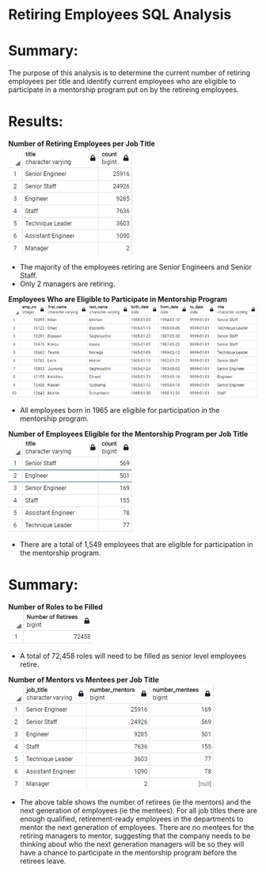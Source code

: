 # Retiring Employees SQL Analysis

# Summary:
 The purpose of this analysis is to determine the current number of retiring employees per title and identify current employees who are eligible to participate in a mentorship program put on by the retireing employees. 
 
# Results:

**Number of Retiring Employees per Job Title**                                                                                                 
![This is an image](https://github.com/nsmeltz/Module_7_Challenge/blob/63fca998e56084fa2dbcb3ba1d701a1ffc5c3839/Data/retiring_titles.png)

  - The majority of the employees retiring are Senior Engineers and Senior Staff.
  - Only 2 managers are retiring. 

**Employees Who are Eligible to Participate in Mentorship Program**                                                               
![Mentorship Program](https://github.com/nsmeltz/Module_7_Challenge/blob/63fca998e56084fa2dbcb3ba1d701a1ffc5c3839/Data/mentorship_eligibilty.png)
 - All employees born in 1965 are eligible for participation in the mentorship program.

**Number of Employees Eligible for the Mentorship Program per Job Title**                                                        
![Mentorship Numbers](https://github.com/nsmeltz/Module_7_Challenge/blob/871c641ebd0889750d5f71c05cffd849a6fb9734/Data/mentorship_titles.png)

  - There are a total of 1,549 employees that are eligible for participation in the mentorship program.
  
# Summary:
**Number of Roles to be Filled**                                                                             
![Retirees](https://github.com/nsmeltz/Module_7_Challenge/blob/02bfaf081b93cb7ea2e000d4fc5a143eb2da6348/Data/number%20of%20retirees.png)
                                                         
   - A total of 72,458 roles will need to be filled as senior level employees retire.
                                         
**Number of Mentors vs Mentees per Job Title**                                                                                                           
  ![Mentors vs Mentees](https://github.com/nsmeltz/Module_7_Challenge/blob/b50c8bbe95ce3128ec2c6e2cddb7e2c95ca5e723/Data/mentors_vs_mentees.png) 
  
  - The above table shows the number of retirees (ie the mentors) and the next generation of employees (ie the mentees). For all job titles there are enough qualified, retirement-ready employees in the departments to mentor the next generation of employees. There are no mentees for the retiring managers to mentor, suggesting that the company needs to be thinking about who the next generation managers will be so they will have a chance to participate in the mentorship program before the retirees leave. 

